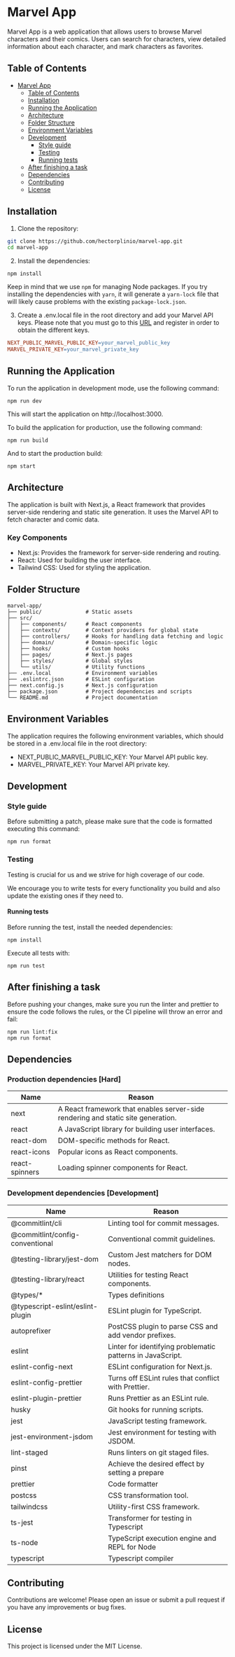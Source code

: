 # Marvel App

Marvel App is a web application that allows users to browse Marvel characters and their comics. Users can search for characters, view detailed information about each character, and mark characters as favorites.

## Table of Contents

- [Marvel App](#marvel-app)
  - [Table of Contents](#table-of-contents)
  - [Installation](#installation)
  - [Running the Application](#running-the-application)
  - [Architecture](#architecture)
  - [Folder Structure](#folder-structure)
  - [Environment Variables](#environment-variables)
  - [Development](#development)
    - [Style guide](#style-guide)
    - [Testing](#testing)
    - [Running tests](#running-tests)
  - [After finishing a task](#after-finishing-a-task)
  - [Dependencies](#dependencies)
  - [Contributing](#contributing)
  - [License](#license)

## Installation

1. Clone the repository:

```bash
git clone https://github.com/hectorplinio/marvel-app.git
cd marvel-app
```

2. Install the dependencies:

```
npm install
```

Keep in mind that we use `npm` for managing Node packages. If you try installing the dependencies with `yarn`, it will generate a `yarn-lock` file that will likely cause problems with the existing `package-lock.json`.

3. Create a .env.local file in the root directory and add your Marvel API keys. Please note that you must go to this [URL](https://developer.marvel.com/account) and register in order to obtain the different keys.

```makefile
NEXT_PUBLIC_MARVEL_PUBLIC_KEY=your_marvel_public_key
MARVEL_PRIVATE_KEY=your_marvel_private_key
```

## Running the Application

To run the application in development mode, use the following command:

```
npm run dev
```

This will start the application on http://localhost:3000.

To build the application for production, use the following command:

```
npm run build
```

And to start the production build:

```
npm start
```

## Architecture

The application is built with Next.js, a React framework that provides server-side rendering and static site generation. It uses the Marvel API to fetch character and comic data.

### Key Components

- Next.js: Provides the framework for server-side rendering and routing.
- React: Used for building the user interface.
- Tailwind CSS: Used for styling the application.

## Folder Structure

```
marvel-app/
├── public/              # Static assets
├── src/
│   ├── components/      # React components
│   ├── contexts/        # Context providers for global state
│   ├── controllers/     # Hooks for handling data fetching and logic
│   ├── domain/          # Domain-specific logic
│   ├── hooks/           # Custom hooks
│   ├── pages/           # Next.js pages
│   ├── styles/          # Global styles
│   └── utils/           # Utility functions
├── .env.local           # Environment variables
├── .eslintrc.json       # ESLint configuration
├── next.config.js       # Next.js configuration
├── package.json         # Project dependencies and scripts
└── README.md            # Project documentation
```

## Environment Variables

The application requires the following environment variables, which should be stored in a .env.local file in the root directory:

- NEXT_PUBLIC_MARVEL_PUBLIC_KEY: Your Marvel API public key.
- MARVEL_PRIVATE_KEY: Your Marvel API private key.

## Development

### Style guide

Before submitting a patch, please make sure that the code is formatted executing this command:

```
npm run format
```

### Testing

Testing is crucial for us and we strive for high coverage of our code.

We encourage you to write tests for every functionality you build and also update the existing ones if they need to.

#### Running tests

Before running the test, install the needed dependencies:

```
npm install
```

Execute all tests with:

```
npm run test
```

## After finishing a task

Before pushing your changes, make sure you run the linter and prettier to ensure the code follows the rules, or the CI pipeline will throw an error and fail:

```
npm run lint:fix
npm run format
```

## Dependencies

### Production dependencies [Hard]

| Name           | Reason                                                                           |
| -------------- | -------------------------------------------------------------------------------- |
| next           | A React framework that enables server-side rendering and static site generation. |
| react          | A JavaScript library for building user interfaces.                               |
| react-dom      | DOM-specific methods for React.                                                  |
| react-icons    | Popular icons as React components.                                               |
| react-spinners | Loading spinner components for React.                                            |

### Development dependencies [Development]

| Name                             | Reason                                                     |
| -------------------------------- | ---------------------------------------------------------- |
| @commitlint/cli                  | Linting tool for commit messages.                          |
| @commitlint/config-conventional  | Conventional commit guidelines.                            |
| @testing-library/jest-dom        | Custom Jest matchers for DOM nodes.                        |
| @testing-library/react           | Utilities for testing React components.                    |
| @types/\*                        | Types definitions                                          |
| @typescript-eslint/eslint-plugin | ESLint plugin for TypeScript.                              |
| autoprefixer                     | PostCSS plugin to parse CSS and add vendor prefixes.       |
| eslint                           | Linter for identifying problematic patterns in JavaScript. |
| eslint-config-next               | ESLint configuration for Next.js.                          |
| eslint-config-prettier           | Turns off ESLint rules that conflict with Prettier.        |
| eslint-plugin-prettier           | Runs Prettier as an ESLint rule.                           |
| husky                            | Git hooks for running scripts.                             |
| jest                             | JavaScript testing framework.                              |
| jest-environment-jsdom           | Jest environment for testing with JSDOM.                   |
| lint-staged                      | Runs linters on git staged files.                          |
| pinst                            | Achieve the desired effect by setting a prepare            |
| prettier                         | Code formatter                                             |
| postcss                          | CSS transformation tool.                                   |
| tailwindcss                      | Utility-first CSS framework.                               |
| ts-jest                          | Transformer for testing in Typescript                      |
| ts-node                          | TypeScript execution engine and REPL for Node              |
| typescript                       | Typescript compiler                                        |

## Contributing

Contributions are welcome! Please open an issue or submit a pull request if you have any improvements or bug fixes.

## License

This project is licensed under the MIT License.
